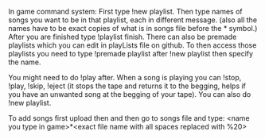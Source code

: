 In game command system:
First type !new playlist.
Then type names of songs you want to be in that playlist, each in different message.
(also all the names have to be exact copies of what is in songs file before the * symbol.)
After you are finished type !playlist finish.
There can also be premade playlists which you can edit in playLists file on github.
To then access those playlists you need to type !premade playlist after !new playlist then specify the name.

You might need to do !play after.
When a song is playing you can !stop, !play, !skip, !eject (it stops the tape and returns it to the begging, helps if you have an unwanted song at the begging of your tape).
You can also do !new playlist.

To add songs first upload then and then go to songs file and type: 
<name you type in game\>*<exact file name with all spaces replaced with %20>

 
